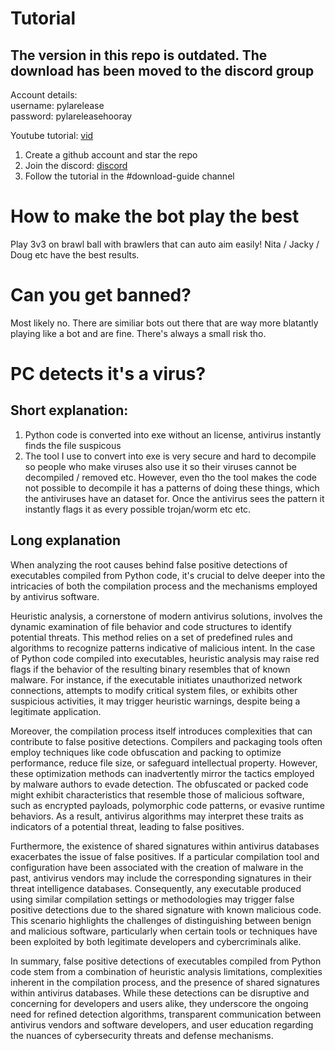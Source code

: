 # Tutorial 
## The version in this repo is outdated. The download has been moved to the discord group
Account details:<br>
username: pylarelease <br>
password: pylareleasehooray <br>

Youtube tutorial: [vid](https://www.youtube.com/watch?v=eXtHx8-gJ3g)


1. Create a github account and star the repo
2. Join the discord:
[discord](https://discord.gg/dVUeqYERVz)
3. Follow the tutorial in the #download-guide channel
   
# How to make the bot play the best
Play 3v3 on brawl ball with brawlers that can auto aim easily! Nita / Jacky / Doug etc have the best results.

# Can you get banned?
Most likely no. There are similiar bots out there that are way more blatantly playing like a bot and are fine. There's always a small risk tho.

# PC detects it's a virus?

## Short explanation:

1. Python code is converted into exe without an license, antivirus instantly finds the file suspicous 
2. The tool I use to convert into exe is very secure and hard to decompile so people who make viruses also use it so their viruses cannot be decompiled / removed etc.
However, even tho the tool makes the code not possible to decompile it has a patterns of doing these things, which the antiviruses have an dataset for. Once the antivirus sees the pattern it instantly
flags it as every possible trojan/worm etc etc.

## Long explanation

When analyzing the root causes behind false positive detections of executables compiled from Python code, it's crucial to delve deeper into the intricacies of both the compilation process and the mechanisms employed by antivirus software.

Heuristic analysis, a cornerstone of modern antivirus solutions, involves the dynamic examination of file behavior and code structures to identify potential threats. This method relies on a set of predefined rules and algorithms to recognize patterns indicative of malicious intent. In the case of Python code compiled into executables, heuristic analysis may raise red flags if the behavior of the resulting binary resembles that of known malware. For instance, if the executable initiates unauthorized network connections, attempts to modify critical system files, or exhibits other suspicious activities, it may trigger heuristic warnings, despite being a legitimate application.

Moreover, the compilation process itself introduces complexities that can contribute to false positive detections. Compilers and packaging tools often employ techniques like code obfuscation and packing to optimize performance, reduce file size, or safeguard intellectual property. However, these optimization methods can inadvertently mirror the tactics employed by malware authors to evade detection. The obfuscated or packed code might exhibit characteristics that resemble those of malicious software, such as encrypted payloads, polymorphic code patterns, or evasive runtime behaviors. As a result, antivirus algorithms may interpret these traits as indicators of a potential threat, leading to false positives.

Furthermore, the existence of shared signatures within antivirus databases exacerbates the issue of false positives. If a particular compilation tool and configuration have been associated with the creation of malware in the past, antivirus vendors may include the corresponding signatures in their threat intelligence databases. Consequently, any executable produced using similar compilation settings or methodologies may trigger false positive detections due to the shared signature with known malicious code. This scenario highlights the challenges of distinguishing between benign and malicious software, particularly when certain tools or techniques have been exploited by both legitimate developers and cybercriminals alike.

In summary, false positive detections of executables compiled from Python code stem from a combination of heuristic analysis limitations, complexities inherent in the compilation process, and the presence of shared signatures within antivirus databases. While these detections can be disruptive and concerning for developers and users alike, they underscore the ongoing need for refined detection algorithms, transparent communication between antivirus vendors and software developers, and user education regarding the nuances of cybersecurity threats and defense mechanisms.
